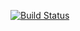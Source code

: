[![Build Status](https://travis-ci.com/hey-mako/heroku-add-on.svg?branch=master)](https://travis-ci.com/hey-mako/heroku-add-on)
